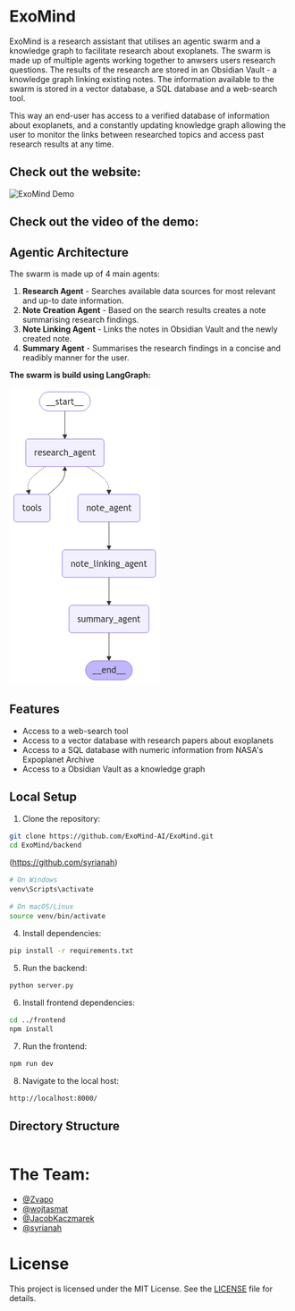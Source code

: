 # ExoMind

ExoMind is a research assistant that utilises an agentic swarm and a knowledge graph to facilitate research about exoplanets.
The swarm is made up of multiple agents working together to anwsers users research questions.
The results of the research are stored in an Obsidian Vault - a knowledge graph linking existing notes.
The information available to the swarm is stored in a vector database, a SQL database and a web-search tool.

This way an end-user has access to a verified database of information about exoplanets, and a constantly updating knowledge graph allowing the user to monitor the links between researched topics and access past research results at any time.

## Check out the website:

![ExoMind Demo](https://exomind.space)

## Check out the video of the demo:

<!-- <video src="backend/graphs_figs/demo.mp4" width="320" height="240" controls>
  Your browser does not support the video tag.
</video> -->

## Agentic Architecture

The swarm is made up of 4 main agents:

1. **Research Agent** - Searches available data sources for most relevant and up-to date information.
2. **Note Creation Agent** - Based on the search results creates a note summarising research findings.
4. **Note Linking Agent** - Links the notes in Obsidian Vault and the newly created note.
3. **Summary Agent** - Summarises the research findings in a concise and readibly manner for the user.

**The swarm is build using LangGraph:**

![LangGraph Architecture](backend/graphs_figs/graph.png)

## Features
- Access to a web-search tool
- Access to a vector database with research papers about exoplanets
- Access to a SQL database with numeric information from NASA's Expoplanet Archive
- Access to a Obsidian Vault as a knowledge graph

## Local Setup

1. Clone the repository:

```bash
git clone https://github.com/ExoMind-AI/ExoMind.git
cd ExoMind/backend
```
(https://github.com/syrianah)
```bash
# On Windows
venv\Scripts\activate
```

```bash
# On macOS/Linux 
source venv/bin/activate
```

4. Install dependencies:
```bash
pip install -r requirements.txt
```

5. Run the backend:
```bash
python server.py
```

6. Install frontend dependencies:
```bash
cd ../frontend
npm install
```

7. Run the frontend:
```bash
npm run dev
```

8. Navigate to the local host:
```bash
http://localhost:8000/
```

## Directory Structure

```bash

```

# The Team:

- [@Zvapo](https://github.com/Zvapo)
- [@wojtasmat](https://github.com/wojtasmat)
- [@JacobKaczmarek](https://github.com/JacobKaczmarek)
- [@syrianah](https://github.com/syrianah)

# License

This project is licensed under the MIT License. See the [LICENSE](LICENSE) file for details.






